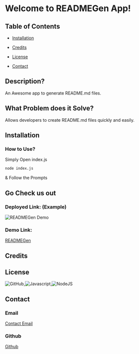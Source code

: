# Welcome to READMEGen App!

## Table of Contents

- [Installation](#installation)

- [Credits](#credits)

- [License](#license)

- [Contact](#contact)

## Description?

An Awesome app to generate README.md files.

## What Problem does it Solve?

Allows developers to create README.md files quickly and easily.

## Installation

### How to Use?

Simply Open index.js

```bash
node index.js
```
& Follow the Prompts

## Go Check us out

### Deployed Link: (Example)

![READMEGen Demo](./img/example.png) 

### Demo Link:

[READMEGen](https://www.google.com)

## Credits



## License

![GitHub](https://img.shields.io/badge/GitHub-100000?style=for-the-badge&logo=github&logoColor=white),![Javascript](https://img.shields.io/badge/JavaScript-F7DF1E?style=for-the-badge&logo=javascript&logoColor=black),![NodeJS](https://img.shields.io/badge/Node.js-43853D?style=for-the-badge&logo=node.js&logoColor=white)

## Contact

### Email

[Contact Email](mailto:create.jasminedaniels@gmail.com)

### Github

[Github](https://github.com/JasmineDaniels)


